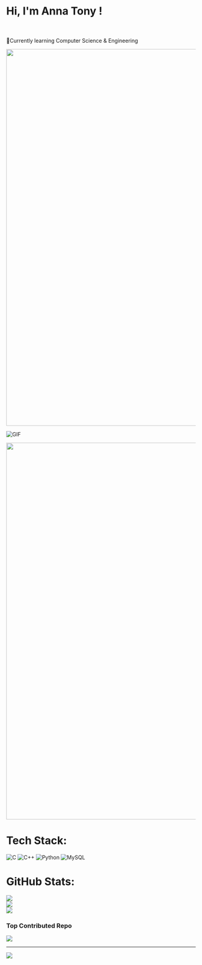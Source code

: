 # Hi, I'm Anna Tony !
<br><br>💭Currently learning Computer Science & Engineering

<img
src="https://github.com/jrohitofficial/jrohitofficial/blob/master/line-neon.gif" width="1000"/>

![GIF](https://user-images.githubusercontent.com/74038190/212750155-3ceddfbd-19d3-40a3-87af-8d329c8323c4.gif)

<img src="https://github.com/jrohitofficial/jrohitofficial/blob/master/2nd%20arrow.gif" width="1000"/>

#  Tech Stack:
![C](https://img.shields.io/badge/c-%2300599C.svg?style=for-the-badge&logo=c&logoColor=white) ![C++](https://img.shields.io/badge/c++-%2300599C.svg?style=for-the-badge&logo=c%2B%2B&logoColor=white) ![Python](https://img.shields.io/badge/python-3670A0?style=for-the-badge&logo=python&logoColor=ffdd54) ![MySQL](https://img.shields.io/badge/mysql-4479A1.svg?style=for-the-badge&logo=mysql&logoColor=white)
#  GitHub Stats:
![](https://github-readme-stats.vercel.app/api?username=annatony2&theme=tokyonight&hide_border=false&include_all_commits=false&count_private=false)<br/>
![](https://nirzak-streak-stats.vercel.app/?user=annatony2&theme=tokyonight&hide_border=false)<br/>
![](https://github-readme-stats.vercel.app/api/top-langs/?username=annatony2&theme=tokyonight&hide_border=false&include_all_commits=false&count_private=false&layout=compact)

###  Top Contributed Repo
![](https://github-contributor-stats.vercel.app/api?username=annatony2&limit=5&theme=tokyonight&combine_all_yearly_contributions=true)


---
[![](https://visitcount.itsvg.in/api?id=annatony2&icon=2&color=1)](https://visitcount.itsvg.in)

<!-- Proudly created with GPRM ( https://gprm.itsvg.in ) -->
